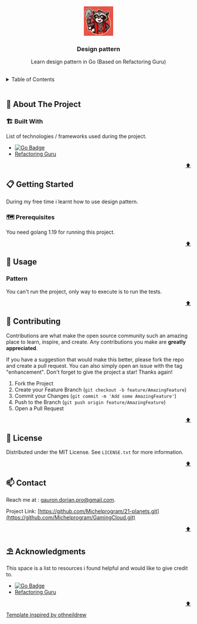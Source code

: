 <div id="top"></div>



<!-- PROJECT LOGO -->
<br />
<div align="center">
    <img src="./images/logo.png" alt="Logo" width="80" height="80">

<h3 align="center">Design pattern</h3>

  <p align="center">Learn design pattern in Go (Based on Refactoring Guru)</p>
</div>

 <br />  

<!-- TABLE OF CONTENTS -->
<details>
  <summary>Table of Contents</summary>
  <ol>
    <li>
      <a href="#about-the-project">🧭 About The Project</a>
      <ul>
        <li><a href="#built-with">🏗️ Built With</a></li>
      </ul>
    </li>
    <li>
      <a href="#getting-started">📋 Getting Started</a>
      <ul>
        <li><a href="#prerequisites">🗺️ Prerequisites</a></li>
        <li><a href="#installation">⚙️ Installation</a></li>
      </ul>
    </li>
    <li><a href="#usage">💾 Usage</a></li>
    <li><a href="#contributing">🔗 Contributing</a></li>
    <li><a href="#license">📰 License</a></li>
    <li><a href="#contact">📫 Contact</a></li>
    <li><a href="#acknowledgments">⛱️ Acknowledgments</a></li>
  </ol>
</details>

<br>



<!-- ABOUT THE PROJECT -->
## 🧭 About The Project

### 🏗️ Built With

List of technologies / frameworks used during the project.

* [![Go Badge](https://img.shields.io/badge/Go-00ADD8?style=for-the-badge&logo=go&logoColor=white)](https://go.dev/)
* [Refactoring Guru](https://refactoring.guru/) 

<p align="right"><a href="#top">⬆️</a></p>




<!-- GETTING STARTED -->
## 📋 Getting Started

During my free time i learnt how to use design pattern.

### 🗺️ Prerequisites

You need golang 1.19 for running this project.

<p align="right"><a href="#top">⬆️</a></p>


<!-- USAGE EXAMPLES -->
## 💾 Usage

### Pattern

You can't run the project, only way to execute is to run the tests.

<p align="right"><a href="#top">⬆️</a></p>


<!-- CONTRIBUTING -->
## 🔗 Contributing

Contributions are what make the open source community such an amazing place to learn, inspire, and create. Any contributions you make are **greatly appreciated**.

If you have a suggestion that would make this better, please fork the repo and create a pull request. You can also simply open an issue with the tag "enhancement".
Don't forget to give the project a star! Thanks again!

1. Fork the Project
2. Create your Feature Branch (`git checkout -b feature/AmazingFeature`)
3. Commit your Changes (`git commit -m 'Add some AmazingFeature'`)
4. Push to the Branch (`git push origin feature/AmazingFeature`)
5. Open a Pull Request

<p align="right"><a href="#top">⬆️</a></p>




<!-- LICENSE -->
## 📰 License

Distributed under the MIT License. See `LICENSE.txt` for more information.

<p align="right"><a href="#top">⬆️</a></p>



<!-- CONTACT -->
## 📫 Contact

Reach me at : gauron.dorian.pro@gmail.com.

Project Link: [https://github.com/Michelprogram/21-planets.git](https://github.com/Michelprogram/GamingCloud.git)

<p align="right"><a href="#top">⬆️</a></p>




<!-- ACKNOWLEDGMENTS -->
## ⛱️ Acknowledgments

This space is a list to resources i found helpful and would like to give credit to.

* [![Go Badge](https://img.shields.io/badge/Go-00ADD8?style=for-the-badge&logo=go&logoColor=white)](https://go.dev/)
* [Refactoring Guru](https://refactoring.guru/) 

<p align="right"><a href="#top">⬆️</a></p>

<a href="https://github.com/othneildrew/Best-README-Template">Template inspired by othneildrew</a>